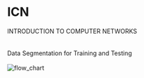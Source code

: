 # ICN
INTRODUCTION TO COMPUTER NETWORKS <br/>
<br/>
<br/>
Data Segmentation for Training and Testing <br/>
<br/>
![flow_chart](https://user-images.githubusercontent.com/60285438/120474628-0d5be800-c3c6-11eb-9598-9a20b69d90ef.JPG)


